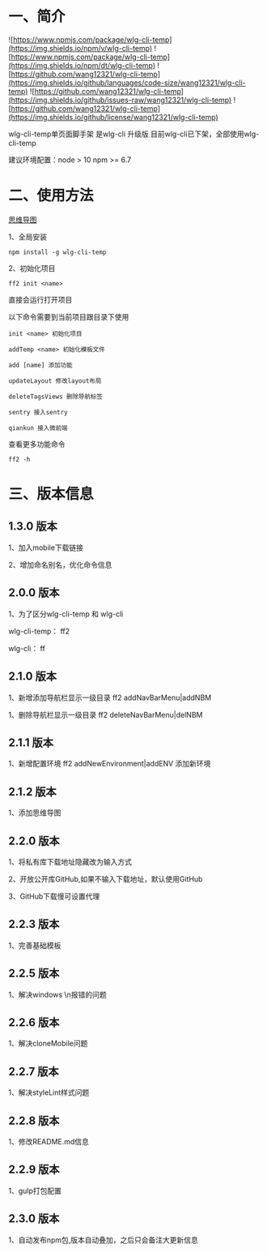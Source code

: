
# 一、简介
![https://www.npmjs.com/package/wlg-cli-temp](https://img.shields.io/npm/v/wlg-cli-temp)
![https://www.npmjs.com/package/wlg-cli-temp](https://img.shields.io/npm/dt/wlg-cli-temp)
![https://github.com/wang12321/wlg-cli-temp](https://img.shields.io/github/languages/code-size/wang12321/wlg-cli-temp)
![https://github.com/wang12321/wlg-cli-temp](https://img.shields.io/github/issues-raw/wang12321/wlg-cli-temp)
![https://github.com/wang12321/wlg-cli-temp](https://img.shields.io/github/license/wang12321/wlg-cli-temp)

wlg-cli-temp单页面脚手架 是wlg-cli 升级版
目前wlg-cli已下架，全部使用wlg-cli-temp

建议环境配置：node > 10
npm >= 6.7

# 二、使用方法
[思维导图](https://www.processon.com/view/link/615fa8757d9c0806d55a8067#map)

1、全局安装
```
npm install -g wlg-cli-temp
```

2、初始化项目
```
ff2 init <name>
```

直接会运行打开项目

以下命令需要到当前项目跟目录下使用

```
init <name> 初始化项目

addTemp <name> 初始化模板文件

add [name] 添加功能

updateLayout 修改layout布局

deleteTagsViews 删除导航标签

sentry 接入sentry

qiankun 接入微前端

```

查看更多功能命令
```
ff2 -h 
```

# 三、版本信息
## 1.3.0 版本
1、加入mobile下载链接

2、增加命名别名，优化命令信息

## 2.0.0 版本
1、为了区分wlg-cli-temp 和 wlg-cli

wlg-cli-temp： ff2

wlg-cli： ff

## 2.1.0 版本
1、新增添加导航栏显示一级目录
ff2 addNavBarMenu|addNBM

1、删除导航栏显示一级目录
ff2 deleteNavBarMenu|delNBM

## 2.1.1 版本
1、新增配置环境
ff2 addNewEnvironment|addENV <name> 添加新环境

## 2.1.2 版本
1、添加思维导图

## 2.2.0 版本
1、将私有库下载地址隐藏改为输入方式

2、开放公开库GitHub,如果不输入下载地址，默认使用GitHub

3、GitHub下载慢可设置代理

## 2.2.3 版本
1、完善基础模板

## 2.2.5 版本
1、解决windows \n报错的问题

## 2.2.6 版本
1、解决cloneMobile问题

## 2.2.7 版本
1、解决styleLint样式问题

## 2.2.8 版本
1、修改README.md信息

## 2.2.9 版本
1、gulp打包配置

## 2.3.0 版本
1、自动发布npm包,版本自动叠加，之后只会备注大更新信息
